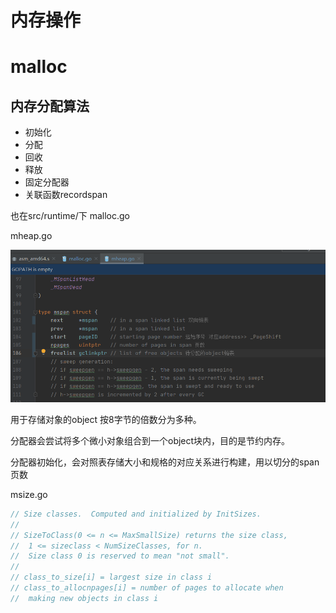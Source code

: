 # 内存操作
# malloc

## 内存分配算法

- 初始化
- 分配
- 回收
- 释放
- 固定分配器
- 关联函数recordspan

也在src/runtime/下
malloc.go

mheap.go

![](images/2020-12-31-21-42-27.png)  

用于存储对象的object 按8字节的倍数分为多种。  

分配器会尝试将多个微小对象组合到一个object块内，目的是节约内存。

分配器初始化，会对照表存储大小和规格的对应关系进行构建，用以切分的span页数

msize.go
```go
// Size classes.  Computed and initialized by InitSizes.
//
// SizeToClass(0 <= n <= MaxSmallSize) returns the size class,
//	1 <= sizeclass < NumSizeClasses, for n.
//	Size class 0 is reserved to mean "not small".
//
// class_to_size[i] = largest size in class i
// class_to_allocnpages[i] = number of pages to allocate when
//	making new objects in class i
```

